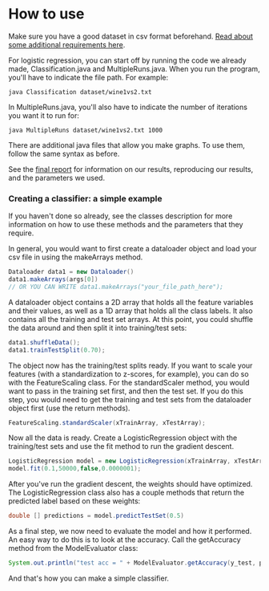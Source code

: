 # How to use

Make sure you have a good dataset in csv format beforehand. [Read about some additional requirements here](/src/dataset).

For logistic regression, you can start off by running the code we already made, Classification.java and MultipleRuns.java.
When you run the program, you'll have to indicate the file path. For example:

```
java Classification dataset/wine1vs2.txt
```

In MultipleRuns.java, you'll also have to indicate the number of iterations you want it to run for:

```
java MultipleRuns dataset/wine1vs2.txt 1000
```

There are additional java files that allow you make graphs. To use them, follow the same syntax as before.

See the [final report](/report/FinalReport) for information on our results, reproducing our results, and the parameters we used.


### Creating a classifier: a simple example

If you haven't done so already, see the classes description for more information on how to use these methods and the parameters that they require.


In general, you would want to first create a dataloader object and load your csv file in using the makeArrays method.

```java
Dataloader data1 = new Dataloader()
data1.makeArrays(args[0])
// OR YOU CAN WRITE data1.makeArrays("your_file_path_here");
```
A dataloader object contains a 2D array that holds all the feature variables and their values, as well as a 1D array that holds all the class labels.
It also contains all the training and test set arrays. At this point, you could shuffle the data around and then split it into training/test sets:

```java
data1.shuffleData();
data1.trainTestSplit(0.70);
```
The object now has the training/test splits ready. If you want to scale your features (with a standardization to z-scores, for example), you can
do so with the FeatureScaling class. For the standardScaler method, you would want to pass in the training set first, and then the test set. If you do this step, you would need to get the training and test sets from the dataloader object first (use the return methods).

```java
FeatureScaling.standardScaler(xTrainArray, xTestArray);
```

Now all the data is ready. Create a LogisticRegression object with the training/test sets and use the fit method to run the gradient descent.

```java
LogisticRegression model = new LogisticRegression(xTrainArray, xTestArray, yTrainArray, yTestArray);
model.fit(0.1,50000,false,0.0000001);
```
After you've run the gradient descent, the weights should have optimized. The LogisticRegression class also has a couple methods that return the
predicted label based on these weights:

```java
double [] predictions = model.predictTestSet(0.5)
```
As a final step, we now need to evaluate the model and how it performed. An easy way to do this is to look at the accuracy. Call the getAccuracy method
from the ModelEvaluator class:

```java
System.out.println("test acc = " + ModelEvaluator.getAccuracy(y_test, predictions);
```

And that's how you can make a simple classifier.
